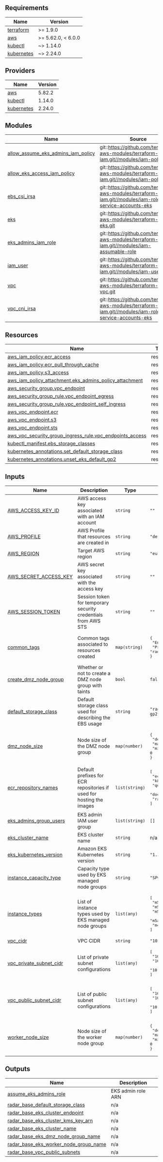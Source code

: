 ## Requirements

| Name | Version |
|------|---------|
| <a name="requirement_terraform"></a> [terraform](#requirement\_terraform) | >= 1.9.0 |
| <a name="requirement_aws"></a> [aws](#requirement\_aws) | >= 5.62.0, < 6.0.0 |
| <a name="requirement_kubectl"></a> [kubectl](#requirement\_kubectl) | ~> 1.14.0 |
| <a name="requirement_kubernetes"></a> [kubernetes](#requirement\_kubernetes) | ~> 2.24.0 |

## Providers

| Name | Version |
|------|---------|
| <a name="provider_aws"></a> [aws](#provider\_aws) | 5.82.2 |
| <a name="provider_kubectl"></a> [kubectl](#provider\_kubectl) | 1.14.0 |
| <a name="provider_kubernetes"></a> [kubernetes](#provider\_kubernetes) | 2.24.0 |

## Modules

| Name | Source | Version |
|------|--------|---------|
| <a name="module_allow_assume_eks_admins_iam_policy"></a> [allow\_assume\_eks\_admins\_iam\_policy](#module\_allow\_assume\_eks\_admins\_iam\_policy) | git::https://github.com/terraform-aws-modules/terraform-aws-iam.git//modules/iam-policy | e20e0b9a42084bbc885fd5abb18b8744810bd567 |
| <a name="module_allow_eks_access_iam_policy"></a> [allow\_eks\_access\_iam\_policy](#module\_allow\_eks\_access\_iam\_policy) | git::https://github.com/terraform-aws-modules/terraform-aws-iam.git//modules/iam-policy | e20e0b9a42084bbc885fd5abb18b8744810bd567 |
| <a name="module_ebs_csi_irsa"></a> [ebs\_csi\_irsa](#module\_ebs\_csi\_irsa) | git::https://github.com/terraform-aws-modules/terraform-aws-iam.git//modules/iam-role-for-service-accounts-eks | e20e0b9a42084bbc885fd5abb18b8744810bd567 |
| <a name="module_eks"></a> [eks](#module\_eks) | git::https://github.com/terraform-aws-modules/terraform-aws-eks.git | 2cb1fac31b0fc2dd6a236b0c0678df75819c5a3b |
| <a name="module_eks_admins_iam_role"></a> [eks\_admins\_iam\_role](#module\_eks\_admins\_iam\_role) | git::https://github.com/terraform-aws-modules/terraform-aws-iam.git//modules/iam-assumable-role | e20e0b9a42084bbc885fd5abb18b8744810bd567 |
| <a name="module_iam_user"></a> [iam\_user](#module\_iam\_user) | git::https://github.com/terraform-aws-modules/terraform-aws-iam.git//modules/iam-user | e20e0b9a42084bbc885fd5abb18b8744810bd567 |
| <a name="module_vpc"></a> [vpc](#module\_vpc) | git::https://github.com/terraform-aws-modules/terraform-aws-vpc.git | 573f574c922782bc658f05523d0c902a4792b0a8 |
| <a name="module_vpc_cni_irsa"></a> [vpc\_cni\_irsa](#module\_vpc\_cni\_irsa) | git::https://github.com/terraform-aws-modules/terraform-aws-iam.git//modules/iam-role-for-service-accounts-eks | e20e0b9a42084bbc885fd5abb18b8744810bd567 |

## Resources

| Name | Type |
|------|------|
| [aws_iam_policy.ecr_access](https://registry.terraform.io/providers/hashicorp/aws/latest/docs/resources/iam_policy) | resource |
| [aws_iam_policy.ecr_pull_through_cache](https://registry.terraform.io/providers/hashicorp/aws/latest/docs/resources/iam_policy) | resource |
| [aws_iam_policy.s3_access](https://registry.terraform.io/providers/hashicorp/aws/latest/docs/resources/iam_policy) | resource |
| [aws_iam_policy_attachment.eks_admins_policy_attachment](https://registry.terraform.io/providers/hashicorp/aws/latest/docs/resources/iam_policy_attachment) | resource |
| [aws_security_group.vpc_endpoint](https://registry.terraform.io/providers/hashicorp/aws/latest/docs/resources/security_group) | resource |
| [aws_security_group_rule.vpc_endpoint_egress](https://registry.terraform.io/providers/hashicorp/aws/latest/docs/resources/security_group_rule) | resource |
| [aws_security_group_rule.vpc_endpoint_self_ingress](https://registry.terraform.io/providers/hashicorp/aws/latest/docs/resources/security_group_rule) | resource |
| [aws_vpc_endpoint.ecr](https://registry.terraform.io/providers/hashicorp/aws/latest/docs/resources/vpc_endpoint) | resource |
| [aws_vpc_endpoint.s3](https://registry.terraform.io/providers/hashicorp/aws/latest/docs/resources/vpc_endpoint) | resource |
| [aws_vpc_endpoint.sts](https://registry.terraform.io/providers/hashicorp/aws/latest/docs/resources/vpc_endpoint) | resource |
| [aws_vpc_security_group_ingress_rule.vpc_endpoints_access](https://registry.terraform.io/providers/hashicorp/aws/latest/docs/resources/vpc_security_group_ingress_rule) | resource |
| [kubectl_manifest.ebs_storage_classes](https://registry.terraform.io/providers/gavinbunney/kubectl/latest/docs/resources/manifest) | resource |
| [kubernetes_annotations.set_default_storage_class](https://registry.terraform.io/providers/hashicorp/kubernetes/latest/docs/resources/annotations) | resource |
| [kubernetes_annotations.unset_eks_default_gp2](https://registry.terraform.io/providers/hashicorp/kubernetes/latest/docs/resources/annotations) | resource |

## Inputs

| Name | Description | Type | Default | Required |
|------|-------------|------|---------|:--------:|
| <a name="input_AWS_ACCESS_KEY_ID"></a> [AWS\_ACCESS\_KEY\_ID](#input\_AWS\_ACCESS\_KEY\_ID) | AWS access key associated with an IAM account | `string` | `""` | no |
| <a name="input_AWS_PROFILE"></a> [AWS\_PROFILE](#input\_AWS\_PROFILE) | AWS Profile that resources are created in | `string` | `"default"` | no |
| <a name="input_AWS_REGION"></a> [AWS\_REGION](#input\_AWS\_REGION) | Target AWS region | `string` | `"eu-west-2"` | no |
| <a name="input_AWS_SECRET_ACCESS_KEY"></a> [AWS\_SECRET\_ACCESS\_KEY](#input\_AWS\_SECRET\_ACCESS\_KEY) | AWS secret key associated with the access key | `string` | `""` | no |
| <a name="input_AWS_SESSION_TOKEN"></a> [AWS\_SESSION\_TOKEN](#input\_AWS\_SESSION\_TOKEN) | Session token for temporary security credentials from AWS STS | `string` | `""` | no |
| <a name="input_common_tags"></a> [common\_tags](#input\_common\_tags) | Common tags associated to resources created | `map(string)` | <pre>{<br/>  "Environment": "dev",<br/>  "Project": "radar-base"<br/>}</pre> | no |
| <a name="input_create_dmz_node_group"></a> [create\_dmz\_node\_group](#input\_create\_dmz\_node\_group) | Whether or not to create a DMZ node group with taints | `bool` | `false` | no |
| <a name="input_default_storage_class"></a> [default\_storage\_class](#input\_default\_storage\_class) | Default storage class used for describing the EBS usage | `string` | `"radar-base-ebs-sc-gp2"` | no |
| <a name="input_dmz_node_size"></a> [dmz\_node\_size](#input\_dmz\_node\_size) | Node size of the DMZ node group | `map(number)` | <pre>{<br/>  "desired": 1,<br/>  "max": 2,<br/>  "min": 0<br/>}</pre> | no |
| <a name="input_ecr_repository_names"></a> [ecr\_repository\_names](#input\_ecr\_repository\_names) | Default prefixes for ECR repositories if used for hosting the images | `list(string)` | <pre>[<br/>  "ecr-public*",<br/>  "k8s*",<br/>  "quay*",<br/>  "docker-hub*",<br/>  "radarbase*"<br/>]</pre> | no |
| <a name="input_eks_admins_group_users"></a> [eks\_admins\_group\_users](#input\_eks\_admins\_group\_users) | EKS admin IAM user group | `list(string)` | `[]` | no |
| <a name="input_eks_cluster_name"></a> [eks\_cluster\_name](#input\_eks\_cluster\_name) | EKS cluster name | `string` | n/a | yes |
| <a name="input_eks_kubernetes_version"></a> [eks\_kubernetes\_version](#input\_eks\_kubernetes\_version) | Amazon EKS Kubernetes version | `string` | `"1.31"` | no |
| <a name="input_instance_capacity_type"></a> [instance\_capacity\_type](#input\_instance\_capacity\_type) | Capacity type used by EKS managed node groups | `string` | `"SPOT"` | no |
| <a name="input_instance_types"></a> [instance\_types](#input\_instance\_types) | List of instance types used by EKS managed node groups | `list(any)` | <pre>[<br/>  "m5.large",<br/>  "m5d.large",<br/>  "m5a.large",<br/>  "m5ad.large",<br/>  "m4.large"<br/>]</pre> | no |
| <a name="input_vpc_cidr"></a> [vpc\_cidr](#input\_vpc\_cidr) | VPC CIDR | `string` | `"10.0.0.0/16"` | no |
| <a name="input_vpc_private_subnet_cidr"></a> [vpc\_private\_subnet\_cidr](#input\_vpc\_private\_subnet\_cidr) | List of private subnet configurations | `list(any)` | <pre>[<br/>  "10.0.0.0/19",<br/>  "10.0.32.0/19",<br/>  "10.0.64.0/19"<br/>]</pre> | no |
| <a name="input_vpc_public_subnet_cidr"></a> [vpc\_public\_subnet\_cidr](#input\_vpc\_public\_subnet\_cidr) | List of public subnet configurations | `list(any)` | <pre>[<br/>  "10.0.96.0/19",<br/>  "10.0.128.0/19",<br/>  "10.0.160.0/19"<br/>]</pre> | no |
| <a name="input_worker_node_size"></a> [worker\_node\_size](#input\_worker\_node\_size) | Node size of the worker node group | `map(number)` | <pre>{<br/>  "desired": 2,<br/>  "max": 10,<br/>  "min": 0<br/>}</pre> | no |

## Outputs

| Name | Description |
|------|-------------|
| <a name="output_assume_eks_admins_role"></a> [assume\_eks\_admins\_role](#output\_assume\_eks\_admins\_role) | EKS admin role ARN |
| <a name="output_radar_base_default_storage_class"></a> [radar\_base\_default\_storage\_class](#output\_radar\_base\_default\_storage\_class) | n/a |
| <a name="output_radar_base_eks_cluster_endpoint"></a> [radar\_base\_eks\_cluster\_endpoint](#output\_radar\_base\_eks\_cluster\_endpoint) | n/a |
| <a name="output_radar_base_eks_cluster_kms_key_arn"></a> [radar\_base\_eks\_cluster\_kms\_key\_arn](#output\_radar\_base\_eks\_cluster\_kms\_key\_arn) | n/a |
| <a name="output_radar_base_eks_cluster_name"></a> [radar\_base\_eks\_cluster\_name](#output\_radar\_base\_eks\_cluster\_name) | n/a |
| <a name="output_radar_base_eks_dmz_node_group_name"></a> [radar\_base\_eks\_dmz\_node\_group\_name](#output\_radar\_base\_eks\_dmz\_node\_group\_name) | n/a |
| <a name="output_radar_base_eks_worker_node_group_name"></a> [radar\_base\_eks\_worker\_node\_group\_name](#output\_radar\_base\_eks\_worker\_node\_group\_name) | n/a |
| <a name="output_radar_base_vpc_public_subnets"></a> [radar\_base\_vpc\_public\_subnets](#output\_radar\_base\_vpc\_public\_subnets) | n/a |